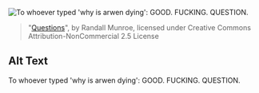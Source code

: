 ![To whoever typed 'why is arwen dying': GOOD. FUCKING. QUESTION.](https://imgs.xkcd.com/comics/questions.png)
> "[Questions](https://xkcd.com/1256/)", by Randall Munroe, licensed under Creative Commons Attribution-NonCommercial 2.5 License

## Alt Text
To whoever typed 'why is arwen dying': GOOD. FUCKING. QUESTION.

